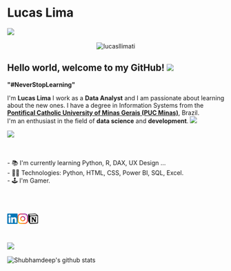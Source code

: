 # Lucas Lima &nbsp;
<img src="https://github.com/TheDudeThatCode/TheDudeThatCode/blob/master/Assets/Rocket.gif" width="30px">

<p align="center"> <img src="https://komarev.com/ghpvc/?username=lucasllimati" alt="lucasllimati" /> </p>
 
## Hello world, welcome to my GitHub!&nbsp;<img src="https://github.com/TheDudeThatCode/TheDudeThatCode/blob/master/Assets/Earth.gif" width="24px">

<p><b>"#NeverStopLearning"</b><p>

<p>
    I'm <b>Lucas Lima</b> I work as a <b>Data Analyst</b> and I am passionate about learning about the new ones. I have a degree in Information Systems from the <a href="https://www.pucminas.br/"><b>Pontifical Catholic University of Minas Gerais (PUC Minas)</b></a>, Brazil.<br>
    I'm an enthusiast in the field of <b>data science</b> and <b>development</b>.
    <img src="https://github.com/TheDudeThatCode/TheDudeThatCode/blob/master/Assets/Developer.gif" width="30px">
    <br>
</p>

<p>
  <img align="left"width="400px"src="https://media.giphy.com/media/dWesBcTLavkZuG35MI/giphy.gif"/>
</p>

<br><br><br>

<p>
  - 📚 I'm currently learning Python, R, DAX, UX Design ...<br>
  - 👨‍💻 Technologies: Python, HTML, CSS, Power BI, SQL, Excel.<br>
  - 🕹️ I'm Gamer.<br>
</p>
  
<br><br>

<p align="center">
  <a href="https://www.linkedin.com/in/lucasllimati/"><img align="left" alt="Lucas Lima | Linkedin" width="24px" src="https://github.com/lucasllimati/lucasllimati/blob/main/image/linkedin-in.svg" /></a>
  <a href="https://www.instagram.com/olukaslima_"><img align="left" alt="Lucas Lima | Instagram" width="24px" src="https://github.com/lucasllimati/lucasllimati/blob/main/image/instagram.svg" /></a>
  <a href="https://www.notion.so/Lucas-Louren-o-de-Lima-9b861c29195143f0a522968c03baddc0"><img align="left" alt="Lucas Lima | Notion" width="24px" src="https://github.com/lucasllimati/lucasllimati/blob/main/image/notion.svg" /></a>
</p>

<br><br><br>

<!-- <a href="https://github.com/lucasllimati">
  <img height="center" src="https://github-readme-stats.vercel.app/api/top-langs/?username=lucasllimati&layout=compact&langs_count=16&theme=tokyonight&include_all_commits=true&count_private=true" />
</a>

<br><br><br>

<a href="https://github.com/lucasllimati">
  <img height="center" src="https://github-readme-stats.vercel.app/api?username=lucasllimati&show_icons=true&theme=tokyonight" alt="Shubhamdeep's github stats"/>
</a> -->

<!-- <a href="https://github.com/lucasllimati">
  <img align="center" src="https://github-readme-stats.vercel.app/api/top-langs/?username=lucasllimati&layout=compact&langs_count=16&theme=tokyonight&hide_langs_below=1" />
</a>

<br><br><br><br><br><br>

<a href="https://github.com/lucasllimati">
  <img align="center" src="https://github-readme-stats.vercel.app/api?username=lucasllimati&show_icons=true&theme=tokyonight&line_height=27" alt="Shubhamdeep's github stats"/>
</a> -->

<p>
  <img align="center" src="https://github-readme-stats.vercel.app/api/top-langs/?username=lucasllimati&layout=compact&langs_count=16&theme=tokyonight&hide_langs_below=1" />
</p>

<p>
  <img align="center" src="https://github-readme-stats.vercel.app/api?username=lucasllimati&show_icons=true&theme=tokyonight&line_height=27" alt="Shubhamdeep's github stats"/>
</p>
